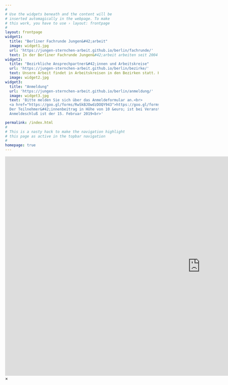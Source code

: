 ```yaml
---
#
# Use the widgets beneath and the content will be
# inserted automagically in the webpage. To make
# this work, you have to use › layout: frontpage
#
layout: frontpage
widget1:
  title: "Berliner Fachrunde Jungen&#42;arbeit"
  image: widget1.jpg
  url: 'https://jungen-sternchen-arbeit.github.io/berlin/fachrunde/'
  text: In der Berliner Fachrunde Jungen&#42;arbeit arbeiten seit 2004 Vertreter&#42;innen der Bezirke Berlins und einiger Fachträger mit dem Ziel zusammen, geschlechterreflektierte Jungen&#42;arbeit in allen pädagogischen Feldern zu verankern und zur Qualitätssicherung beizutragen.
widget2:
  title: "Bezirkliche Ansprechpartner&#42;innen und Arbeitskreise"
  url: 'https://jungen-sternchen-arbeit.github.io/berlin/bezirke/'
  text: Unsere Arbeit findet in Arbeitskreisen in den Bezirken statt. Hier finden Sie die Ansprechpartner&#42;innen.
  image: widget2.jpg
widget3:
  title: "Anmeldung"
  url: 'https://jungen-sternchen-arbeit.github.io/berlin/anmeldung/'
  image: widget3.jpg
  text: 'Bitte melden Sie sich über das Anmeldeformular an.<br>
  <a href="https://goo.gl/forms/RwSkBJOwdzDOQY943">https://goo.gl/forms/RwSkBJOwdzDOQY943</a><br>
  Der Teilnehmer&#42;innenbeitrag in Höhe von 10 &euro; ist bei Veranstaltungsbeginn zu entrichten.<br>
  Anmeldeschluß ist der 15. Februar 2019<br>'

permalink: /index.html
#
# This is a nasty hack to make the navigation highlight
# this page as active in the topbar navigation
#
homepage: true
---
```


<div id="videoModal" class="reveal-modal large" data-reveal="">
  <div class="flex-video widescreen vimeo" style="display: block;">
    <iframe width="1280" height="720" src="https://www.youtube.com/embed/3b5zCFSmVvU" frameborder="0" allowfullscreen></iframe>
  </div>
  <a class="close-reveal-modal">&#215;</a>
</div>
